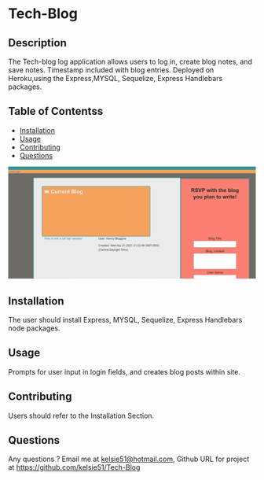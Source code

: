 # Tech-Blog


## Description 
The Tech-blog log application allows users to log in, create blog notes, and save notes. Timestamp included with blog entries. Deployed on Heroku,using the Express,MYSQL, Sequelize, Express Handlebars packages. 
 
## Table of Contentss 
* [Installation](#installation)
* [Usage](#usage)
* [Contributing](#contributing)
* [Questions](#questions)

![Screenshot](screen.PNG)

## Installation 
The user should install Express, MYSQL, Sequelize, Express Handlebars node packages. 

## Usage 
Prompts for user input in login fields, and creates blog posts within site.

## Contributing 
Users should refer to the Installation Section. 

## Questions
 Any questions ? Email me at kelsie51@hotmail.com, Github URL for project at https://github.com/kelsie51/Tech-Blog




